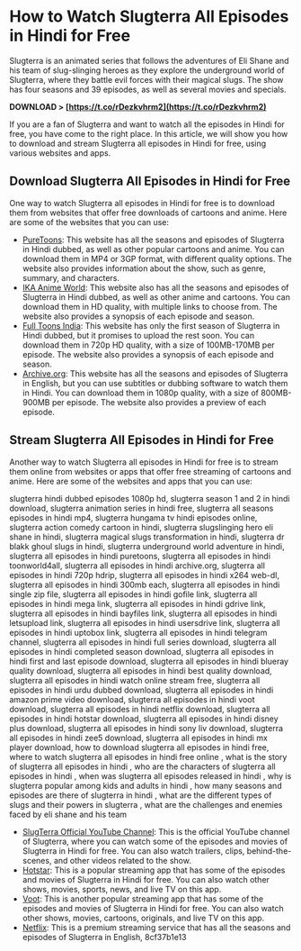 
 
# How to Watch Slugterra All Episodes in Hindi for Free
 
Slugterra is an animated series that follows the adventures of Eli Shane and his team of slug-slinging heroes as they explore the underground world of Slugterra, where they battle evil forces with their magical slugs. The show has four seasons and 39 episodes, as well as several movies and specials.
 
**DOWNLOAD > [https://t.co/rDezkvhrm2](https://t.co/rDezkvhrm2)**


 
If you are a fan of Slugterra and want to watch all the episodes in Hindi for free, you have come to the right place. In this article, we will show you how to download and stream Slugterra all episodes in Hindi for free, using various websites and apps.
 
## Download Slugterra All Episodes in Hindi for Free
 
One way to watch Slugterra all episodes in Hindi for free is to download them from websites that offer free downloads of cartoons and anime. Here are some of the websites that you can use:
 
- [PureToons](https://puretoons.cc/slugterra-hindi-dubbed-episodes/): This website has all the seasons and episodes of Slugterra in Hindi dubbed, as well as other popular cartoons and anime. You can download them in MP4 or 3GP format, with different quality options. The website also provides information about the show, such as genre, summary, and characters.
- [IKA Anime World](https://ikanimeworld.blogspot.com/2020/12/slugterra-all-seasons-hindi-dubbed.html): This website also has all the seasons and episodes of Slugterra in Hindi dubbed, as well as other anime and cartoons. You can download them in HD quality, with multiple links to choose from. The website also provides a synopsis of each episode and season.
- [Full Toons India](https://www.fulltoonsindia.fun/2022/06/slugterra-season-1-all-episodes.html): This website has only the first season of Slugterra in Hindi dubbed, but it promises to upload the rest soon. You can download them in 720p HD quality, with a size of 100MB-170MB per episode. The website also provides a synopsis of each episode and season.
- [Archive.org](https://archive.org/details/Slugterra-Season-1): This website has all the seasons and episodes of Slugterra in English, but you can use subtitles or dubbing software to watch them in Hindi. You can download them in 1080p quality, with a size of 800MB-900MB per episode. The website also provides a preview of each episode.

## Stream Slugterra All Episodes in Hindi for Free
 
Another way to watch Slugterra all episodes in Hindi for free is to stream them online from websites or apps that offer free streaming of cartoons and anime. Here are some of the websites and apps that you can use:
 
slugterra hindi dubbed episodes 1080p hd,  slugterra season 1 and 2 in hindi download,  slugterra animation series in hindi free,  slugterra all seasons episodes in hindi mp4,  slugterra hungama tv hindi episodes online,  slugterra action comedy cartoon in hindi,  slugterra slugslinging hero eli shane in hindi,  slugterra magical slugs transformation in hindi,  slugterra dr blakk ghoul slugs in hindi,  slugterra underground world adventure in hindi,  slugterra all episodes in hindi puretoons,  slugterra all episodes in hindi toonworld4all,  slugterra all episodes in hindi archive.org,  slugterra all episodes in hindi 720p hdrip,  slugterra all episodes in hindi x264 web-dl,  slugterra all episodes in hindi 300mb each,  slugterra all episodes in hindi single zip file,  slugterra all episodes in hindi gofile link,  slugterra all episodes in hindi mega link,  slugterra all episodes in hindi gdrive link,  slugterra all episodes in hindi bayfiles link,  slugterra all episodes in hindi letsupload link,  slugterra all episodes in hindi usersdrive link,  slugterra all episodes in hindi uptobox link,  slugterra all episodes in hindi telegram channel,  slugterra all episodes in hindi full series download,  slugterra all episodes in hindi completed season download,  slugterra all episodes in hindi first and last episode download,  slugterra all episodes in hindi blueray quality download,  slugterra all episodes in hindi best quality download,  slugterra all episodes in hindi watch online stream free,  slugterra all episodes in hindi urdu dubbed download,  slugterra all episodes in hindi amazon prime video download,  slugterra all episodes in hindi voot download,  slugterra all episodes in hindi netflix download,  slugterra all episodes in hindi hotstar download,  slugterra all episodes in hindi disney plus download,  slugterra all episodes in hindi sony liv download,  slugterra all episodes in hindi zee5 download,  slugterra all episodes in hindi mx player download,  how to download slugterra all episodes in hindi free,  where to watch slugterra all episodes in hindi free online ,  what is the story of slugterra all episodes in hindi ,  who are the characters of slugterra all episodes in hindi ,  when was slugterra all episodes released in hindi ,  why is slugterra popular among kids and adults in hindi ,  how many seasons and episodes are there of slugterra in hindi ,  what are the different types of slugs and their powers in slugterra ,  what are the challenges and enemies faced by eli shane and his team

- [SlugTerra Official YouTube Channel](https://www.youtube.com/channel/UCX8Z6YbZlLwQo7nTQf9yG7g): This is the official YouTube channel of Slugterra, where you can watch some of the episodes and movies of Slugterra in Hindi for free. You can also watch trailers, clips, behind-the-scenes, and other videos related to the show.
- [Hotstar](https://www.hotstar.com/in/tv/slugterra/1260015115): This is a popular streaming app that has some of the episodes and movies of Slugterra in Hindi for free. You can also watch other shows, movies, sports, news, and live TV on this app.
- [Voot](https://www.voot.com/shows/slugterra/1/1000000001): This is another popular streaming app that has some of the episodes and movies of Slugterra in Hindi for free. You can also watch other shows, movies, cartoons, originals, and live TV on this app.
- [Netflix](https://www.netflix.com/in/title/70264612): This is a premium streaming service that has all the seasons and episodes of Slugterra in English, 8cf37b1e13


